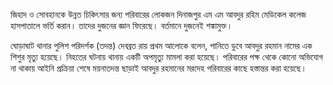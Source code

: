 জিহাদ ও সোবহানকে উন্নত চিকিৎসার জন্য পরিবারের লোকজন দিনাজপুর এম এম আবদুর রহিম মেডিকেল কলেজ হাসপাতালে ভর্তি করান। তাদের দুজনের জ্ঞান ফিরেছে। বর্তমানে দুজনেই শঙ্কামুক্ত।

ঘোড়াঘাট থানার পুলিশ পরিদর্শক (তদন্ত) দেবব্রত রায় প্রথম আলোকে বলেন, পানিতে ডুবে আবদুর রহমান নামের এক শিশুর মৃত্যু হয়েছে। নিহতের ঘটনায় থানায় একটি অপমৃত্যু মামলা করা হয়েছে। পরিবারের পক্ষ থেকে কোনো অভিযোগ না থাকায় আইনি প্রক্রিয়া শেষে ময়নাতদন্ত ছাড়াই আবদুর রহমানের মরদেহ পরিবারের কাছে হস্তান্তর করা হয়েছে।
